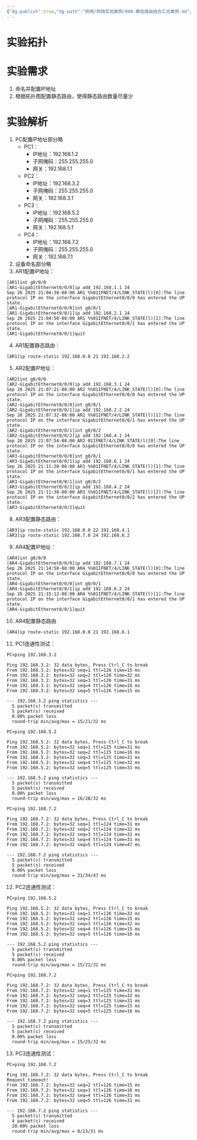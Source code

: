 ```yaml
---
{"dg-publish":true,"dg-path":"网络/网络实验案例/008-静态路由结合汇总案例.md","permalink":"/网络/网络实验案例/008-静态路由结合汇总案例/"}
---
```


# 实验拓扑
<style> .container {font-family: sans-serif; text-align: center;} .button-wrapper button {z-index: 1;height: 40px; width: 100px; margin: 10px;padding: 5px;} .excalidraw .App-menu_top .buttonList { display: flex;} .excalidraw-wrapper { height: 800px; margin: 50px; position: relative;} :root[dir="ltr"] .excalidraw .layer-ui__wrapper .zen-mode-transition.App-menu_bottom--transition-left {transform: none;} </style><script src="https://cdn.jsdelivr.net/npm/react@17/umd/react.production.min.js"></script><script src="https://cdn.jsdelivr.net/npm/react-dom@17/umd/react-dom.production.min.js"></script><script type="text/javascript" src="https://cdn.jsdelivr.net/npm/@excalidraw/excalidraw@0/dist/excalidraw.production.min.js"></script><div id="excalidraw-008-静态路由结合汇总案例-1excalidraw.md1"></div><script>(function(){const InitialData={"type":"excalidraw","version":2,"source":"https://github.com/zsviczian/obsidian-excalidraw-plugin/releases/tag/2.15.3","elements":[{"id":"aqmc1dP97FsKjdx88t8ZO","type":"line","x":368.7970329735797,"y":-211.96471581382434,"width":4.48160391226088,"height":351.35774672125854,"angle":0,"strokeColor":"#1e1e1e","backgroundColor":"transparent","fillStyle":"solid","strokeWidth":4,"strokeStyle":"solid","roughness":0,"opacity":100,"groupIds":[],"frameId":null,"index":"Zv","roundness":null,"seed":357028028,"version":71,"versionNonce":432460804,"isDeleted":false,"boundElements":null,"updated":1758890496575,"link":null,"locked":false,"points":[[0,0],[4.48160391226088,351.35774672125854]],"lastCommittedPoint":null,"startBinding":null,"endBinding":null,"startArrowhead":null,"endArrowhead":null,"polygon":false},{"id":"4fAmDrb8FyrsCGs1IEXfE","type":"line","x":699.5394016984378,"y":-210.17207424892,"width":1.792641564904443,"height":354.9430298510674,"angle":0,"strokeColor":"#1e1e1e","backgroundColor":"transparent","fillStyle":"solid","strokeWidth":4,"strokeStyle":"solid","roughness":0,"opacity":100,"groupIds":[],"frameId":null,"index":"Zw","roundness":null,"seed":1119400580,"version":52,"versionNonce":936985860,"isDeleted":false,"boundElements":null,"updated":1758890481824,"link":null,"locked":false,"points":[[0,0],[1.792641564904443,354.9430298510674]],"lastCommittedPoint":null,"startBinding":null,"endBinding":null,"startArrowhead":null,"endArrowhead":null,"polygon":false},{"id":"LOncGTOrIpMOyxKM4aXzM","type":"line","x":22.817210947034255,"y":-216.44631972608533,"width":0.23274647605455812,"height":355.9130811120082,"angle":0,"strokeColor":"#1e1e1e","backgroundColor":"transparent","fillStyle":"solid","strokeWidth":4,"strokeStyle":"solid","roughness":0,"opacity":100,"groupIds":[],"frameId":null,"index":"Zx","roundness":null,"seed":2127937340,"version":82,"versionNonce":149984956,"isDeleted":false,"boundElements":null,"updated":1758890561390,"link":null,"locked":false,"points":[[0,0],[0.23274647605455812,355.9130811120082]],"lastCommittedPoint":null,"startBinding":null,"endBinding":null,"startArrowhead":null,"endArrowhead":null,"polygon":false},{"id":"1kAoK2YQpHqJ6-vrtd6nl","type":"line","x":-310.61412012518053,"y":-217.34264050853756,"width":1008.3608802587139,"height":8.066887042069766,"angle":0,"strokeColor":"#1e1e1e","backgroundColor":"transparent","fillStyle":"solid","strokeWidth":4,"strokeStyle":"solid","roughness":0,"opacity":100,"groupIds":[],"frameId":null,"index":"Zy","roundness":null,"seed":1286926980,"version":59,"versionNonce":1770780348,"isDeleted":false,"boundElements":null,"updated":1758890437624,"link":null,"locked":false,"points":[[0,0],[1008.3608802587139,8.066887042069766]],"lastCommittedPoint":null,"startBinding":null,"endBinding":null,"startArrowhead":null,"endArrowhead":null,"polygon":false},{"id":"0aQPdklsq3mNcSlsB65ZO","type":"line","x":-311.51044090763276,"y":-218.23896129098966,"width":1.792641564904386,"height":349.5651051563542,"angle":0,"strokeColor":"#1e1e1e","backgroundColor":"transparent","fillStyle":"solid","strokeWidth":4,"strokeStyle":"solid","roughness":0,"opacity":100,"groupIds":[],"frameId":null,"index":"Zz","roundness":null,"seed":1557483140,"version":59,"versionNonce":1189416124,"isDeleted":false,"boundElements":null,"updated":1758890404769,"link":null,"locked":false,"points":[[0,0],[-1.792641564904386,349.5651051563542]],"lastCommittedPoint":null,"startBinding":null,"endBinding":null,"startArrowhead":null,"endArrowhead":null,"polygon":false},{"id":"uxUltPiJ","type":"image","x":-366.25,"y":-262.73214285714283,"width":108,"height":89,"angle":0,"strokeColor":"transparent","backgroundColor":"transparent","fillStyle":"hachure","strokeWidth":1,"strokeStyle":"solid","roughness":1,"opacity":100,"roundness":null,"seed":75791,"version":46,"versionNonce":273057796,"updated":1758890303640,"isDeleted":false,"groupIds":[],"boundElements":[],"link":null,"locked":false,"frameId":null,"fileId":"65646de17f2b9d455b81072e794fdd6eaa588560","scale":[1,1],"crop":null,"index":"a0"},{"id":"RvCBo-0PnD0I2Uv0-__he","type":"image","x":-33.946668140940574,"y":-260.37887611184823,"width":108,"height":89,"angle":0,"strokeColor":"transparent","backgroundColor":"transparent","fillStyle":"hachure","strokeWidth":1,"strokeStyle":"solid","roughness":1,"opacity":100,"roundness":null,"seed":1334348604,"version":71,"versionNonce":1348909444,"updated":1758890311340,"isDeleted":false,"groupIds":[],"boundElements":[],"link":null,"locked":false,"frameId":null,"fileId":"65646de17f2b9d455b81072e794fdd6eaa588560","scale":[1,1],"crop":null,"index":"a1","status":"pending"},{"id":"3OPEKJ26pX40h-gV1pE_t","type":"image","x":313.0663188720465,"y":-256.093161826134,"width":108,"height":89,"angle":0,"strokeColor":"transparent","backgroundColor":"transparent","fillStyle":"hachure","strokeWidth":1,"strokeStyle":"solid","roughness":1,"opacity":100,"roundness":null,"seed":333523076,"version":80,"versionNonce":1114452284,"updated":1758890325756,"isDeleted":false,"groupIds":[],"boundElements":[],"link":null,"locked":false,"frameId":null,"fileId":"65646de17f2b9d455b81072e794fdd6eaa588560","scale":[1,1],"crop":null,"index":"a2","status":"pending"},{"id":"fczb-7nTJ0__8GkJzdKFB","type":"image","x":642.656728462456,"y":-253.75549948847151,"width":108,"height":89,"angle":0,"strokeColor":"transparent","backgroundColor":"transparent","fillStyle":"hachure","strokeWidth":1,"strokeStyle":"solid","roughness":1,"opacity":100,"roundness":null,"seed":257990844,"version":74,"versionNonce":1604695940,"updated":1758890327757,"isDeleted":false,"groupIds":[],"boundElements":[],"link":null,"locked":false,"frameId":null,"fileId":"65646de17f2b9d455b81072e794fdd6eaa588560","scale":[1,1],"crop":null,"index":"a3","status":"pending"},{"id":"5jgXMHF7","type":"image","x":-365.1614533557254,"y":92.04428333182727,"width":113.85114723006079,"height":87.61588286835114,"angle":0,"strokeColor":"transparent","backgroundColor":"transparent","fillStyle":"hachure","strokeWidth":1,"strokeStyle":"solid","roughness":1,"opacity":100,"roundness":null,"seed":27138,"version":270,"versionNonce":1379813564,"updated":1758890372889,"isDeleted":false,"groupIds":[],"boundElements":[],"link":null,"locked":false,"frameId":null,"fileId":"d66aa843651f0fd19b005987f0ee56baa2792171","scale":[1,1],"crop":null,"index":"a4"},{"id":"UchbKlHt6RujhfFtVD8a4","type":"image","x":-36.94478597233001,"y":107.47000612119183,"width":113.85114723006079,"height":87.61588286835114,"angle":0,"strokeColor":"transparent","backgroundColor":"transparent","fillStyle":"hachure","strokeWidth":1,"strokeStyle":"solid","roughness":1,"opacity":100,"roundness":null,"seed":691486724,"version":307,"versionNonce":854683196,"updated":1758890876090,"isDeleted":false,"groupIds":[],"boundElements":[],"link":null,"locked":false,"frameId":null,"fileId":"d66aa843651f0fd19b005987f0ee56baa2792171","scale":[1,1],"crop":null,"index":"a5","status":"pending"},{"id":"JnR4MJxNN4BBbmh-7RMNH","type":"image","x":321.73098796552335,"y":107.23725964513716,"width":113.85114723006079,"height":87.61588286835114,"angle":0,"strokeColor":"transparent","backgroundColor":"transparent","fillStyle":"hachure","strokeWidth":1,"strokeStyle":"solid","roughness":1,"opacity":100,"roundness":null,"seed":1613061948,"version":296,"versionNonce":998385028,"updated":1758890381273,"isDeleted":false,"groupIds":[],"boundElements":[],"link":null,"locked":false,"frameId":null,"fileId":"d66aa843651f0fd19b005987f0ee56baa2792171","scale":[1,1],"crop":null,"index":"a6","status":"pending"},{"id":"KTB0Dg7BG-AKLttqpyz0b","type":"image","x":651.5770359079291,"y":107.23725964513704,"width":113.85114723006079,"height":87.61588286835114,"angle":0,"strokeColor":"transparent","backgroundColor":"transparent","fillStyle":"hachure","strokeWidth":1,"strokeStyle":"solid","roughness":1,"opacity":100,"roundness":null,"seed":1745982596,"version":311,"versionNonce":135192324,"updated":1758890388673,"isDeleted":false,"groupIds":[],"boundElements":[],"link":null,"locked":false,"frameId":null,"fileId":"d66aa843651f0fd19b005987f0ee56baa2792171","scale":[1,1],"crop":null,"index":"a7","status":"pending"},{"id":"h4CnXSbz","type":"text","x":-331.0293511297205,"y":187.2708818445758,"width":53.33998107910156,"height":35,"angle":0,"strokeColor":"#1e1e1e","backgroundColor":"transparent","fillStyle":"solid","strokeWidth":4,"strokeStyle":"solid","roughness":0,"opacity":100,"groupIds":[],"frameId":null,"index":"aA","roundness":null,"seed":2061280004,"version":83,"versionNonce":2123505852,"isDeleted":false,"boundElements":null,"updated":1758890511406,"link":null,"locked":false,"text":"PC1","rawText":"PC1","fontSize":28,"fontFamily":6,"textAlign":"left","verticalAlign":"top","containerId":null,"originalText":"PC1","autoResize":true,"lineHeight":1.25},{"id":"PHGfDZt6","type":"text","x":-3.9855109649366227,"y":198.62600065951926,"width":53.33998107910156,"height":35,"angle":0,"strokeColor":"#1e1e1e","backgroundColor":"transparent","fillStyle":"solid","strokeWidth":4,"strokeStyle":"solid","roughness":0,"opacity":100,"groupIds":[],"frameId":null,"index":"aB","roundness":null,"seed":191031300,"version":107,"versionNonce":2074101436,"isDeleted":false,"boundElements":[],"updated":1758890876090,"link":null,"locked":false,"text":"PC2","rawText":"PC2","fontSize":28,"fontFamily":6,"textAlign":"left","verticalAlign":"top","containerId":null,"originalText":"PC2","autoResize":true,"lineHeight":1.25},{"id":"VLSuiy01","type":"text","x":348.08313913147094,"y":201.09377157141,"width":53.33998107910156,"height":35,"angle":0,"strokeColor":"#1e1e1e","backgroundColor":"transparent","fillStyle":"solid","strokeWidth":4,"strokeStyle":"solid","roughness":0,"opacity":100,"groupIds":[],"frameId":null,"index":"aC","roundness":null,"seed":1803433604,"version":101,"versionNonce":995648260,"isDeleted":false,"boundElements":[],"updated":1758890529372,"link":null,"locked":false,"text":"PC3","rawText":"PC3","fontSize":28,"fontFamily":6,"textAlign":"left","verticalAlign":"top","containerId":null,"originalText":"PC3","autoResize":true,"lineHeight":1.25},{"id":"7LJMBJyZ","type":"text","x":682.0548025406799,"y":199.44859096348284,"width":53.33998107910156,"height":35,"angle":0,"strokeColor":"#1e1e1e","backgroundColor":"transparent","fillStyle":"solid","strokeWidth":4,"strokeStyle":"solid","roughness":0,"opacity":100,"groupIds":[],"frameId":null,"index":"aD","roundness":null,"seed":616436996,"version":91,"versionNonce":177945020,"isDeleted":false,"boundElements":[],"updated":1758890533577,"link":null,"locked":false,"text":"PC4","rawText":"PC4","fontSize":28,"fontFamily":6,"textAlign":"left","verticalAlign":"top","containerId":null,"originalText":"PC4","autoResize":true,"lineHeight":1.25},{"id":"U6dvmekY","type":"text","x":-341.7230250812469,"y":-168.84626159543086,"width":56.16796875,"height":35,"angle":0,"strokeColor":"#1e1e1e","backgroundColor":"transparent","fillStyle":"solid","strokeWidth":4,"strokeStyle":"solid","roughness":0,"opacity":100,"groupIds":[],"frameId":null,"index":"aE","roundness":null,"seed":1840661308,"version":20,"versionNonce":243697340,"isDeleted":false,"boundElements":null,"updated":1758890546474,"link":null,"locked":false,"text":"AR1","rawText":"AR1","fontSize":28,"fontFamily":6,"textAlign":"left","verticalAlign":"top","containerId":null,"originalText":"AR1","autoResize":true,"lineHeight":1.25},{"id":"MxsyQOtb","type":"text","x":-3.7543241924585686,"y":-168.24927490823245,"width":56.16796875,"height":35,"angle":0,"strokeColor":"#1e1e1e","backgroundColor":"transparent","fillStyle":"solid","strokeWidth":4,"strokeStyle":"solid","roughness":0,"opacity":100,"groupIds":[],"frameId":null,"index":"aF","roundness":null,"seed":1616470532,"version":35,"versionNonce":1712315580,"isDeleted":false,"boundElements":[],"updated":1758890568289,"link":null,"locked":false,"text":"AR2","rawText":"AR2","fontSize":28,"fontFamily":6,"textAlign":"left","verticalAlign":"top","containerId":null,"originalText":"AR2","autoResize":true,"lineHeight":1.25},{"id":"qhnaJ1vl","type":"text","x":339.2658325603496,"y":-163.3137330844511,"width":56.16796875,"height":35,"angle":0,"strokeColor":"#1e1e1e","backgroundColor":"transparent","fillStyle":"solid","strokeWidth":4,"strokeStyle":"solid","roughness":0,"opacity":100,"groupIds":[],"frameId":null,"index":"aG","roundness":null,"seed":1250881668,"version":32,"versionNonce":960624260,"isDeleted":false,"boundElements":[],"updated":1758890573608,"link":null,"locked":false,"text":"AR3","rawText":"AR3","fontSize":28,"fontFamily":6,"textAlign":"left","verticalAlign":"top","containerId":null,"originalText":"AR3","autoResize":true,"lineHeight":1.25},{"id":"AkYgWlUq","type":"text","x":673.2374959695587,"y":-164.13632338841478,"width":56.16796875,"height":35,"angle":0,"strokeColor":"#1e1e1e","backgroundColor":"transparent","fillStyle":"solid","strokeWidth":4,"strokeStyle":"solid","roughness":0,"opacity":100,"groupIds":[],"frameId":null,"index":"aH","roundness":null,"seed":1896943364,"version":33,"versionNonce":1058591292,"isDeleted":false,"boundElements":[],"updated":1758890577790,"link":null,"locked":false,"text":"AR4","rawText":"AR4","fontSize":28,"fontFamily":6,"textAlign":"left","verticalAlign":"top","containerId":null,"originalText":"AR4","autoResize":true,"lineHeight":1.25},{"id":"qY3VABpB","type":"text","x":-309.6420032266677,"y":-130.12005913292478,"width":73.89994812011719,"height":25,"angle":0,"strokeColor":"#1e1e1e","backgroundColor":"transparent","fillStyle":"solid","strokeWidth":4,"strokeStyle":"solid","roughness":0,"opacity":100,"groupIds":[],"frameId":null,"index":"aI","roundness":null,"seed":1363454908,"version":48,"versionNonce":1611822212,"isDeleted":false,"boundElements":null,"updated":1758890604756,"link":null,"locked":false,"text":"GE0/0/0","rawText":"GE0/0/0","fontSize":20,"fontFamily":6,"textAlign":"left","verticalAlign":"top","containerId":null,"originalText":"GE0/0/0","autoResize":true,"lineHeight":1.25},{"id":"4TKQUap1","type":"text","x":26.864020712734145,"y":-133.63602396554415,"width":73.89994812011719,"height":25,"angle":0,"strokeColor":"#1e1e1e","backgroundColor":"transparent","fillStyle":"solid","strokeWidth":4,"strokeStyle":"solid","roughness":0,"opacity":100,"groupIds":[],"frameId":null,"index":"aJ","roundness":null,"seed":246335164,"version":59,"versionNonce":1746400316,"isDeleted":false,"boundElements":[],"updated":1758890609206,"link":null,"locked":false,"text":"GE0/0/0","rawText":"GE0/0/0","fontSize":20,"fontFamily":6,"textAlign":"left","verticalAlign":"top","containerId":null,"originalText":"GE0/0/0","autoResize":true,"lineHeight":1.25},{"id":"0rPEE4Df","type":"text","x":373.1745386813965,"y":-125.41012092590836,"width":73.89994812011719,"height":25,"angle":0,"strokeColor":"#1e1e1e","backgroundColor":"transparent","fillStyle":"solid","strokeWidth":4,"strokeStyle":"solid","roughness":0,"opacity":100,"groupIds":[],"frameId":null,"index":"aK","roundness":null,"seed":2141001020,"version":64,"versionNonce":1878463676,"isDeleted":false,"boundElements":[],"updated":1758890611156,"link":null,"locked":false,"text":"GE0/0/0","rawText":"GE0/0/0","fontSize":20,"fontFamily":6,"textAlign":"left","verticalAlign":"top","containerId":null,"originalText":"GE0/0/0","autoResize":true,"lineHeight":1.25},{"id":"w37r97xZ","type":"text","x":704.6784311787148,"y":-125.41012092590836,"width":73.89994812011719,"height":25,"angle":0,"strokeColor":"#1e1e1e","backgroundColor":"transparent","fillStyle":"solid","strokeWidth":4,"strokeStyle":"solid","roughness":0,"opacity":100,"groupIds":[],"frameId":null,"index":"aL","roundness":null,"seed":1770919356,"version":75,"versionNonce":597582524,"isDeleted":false,"boundElements":[],"updated":1758890615523,"link":null,"locked":false,"text":"GE0/0/0","rawText":"GE0/0/0","fontSize":20,"fontFamily":6,"textAlign":"left","verticalAlign":"top","containerId":null,"originalText":"GE0/0/0","autoResize":true,"lineHeight":1.25},{"id":"qPXnx4RK","type":"text","x":-373.8040469358261,"y":58.18866229851403,"width":125.21987915039062,"height":25,"angle":0,"strokeColor":"#1e1e1e","backgroundColor":"transparent","fillStyle":"solid","strokeWidth":4,"strokeStyle":"solid","roughness":0,"opacity":100,"groupIds":[],"frameId":null,"index":"aM","roundness":null,"seed":1564347452,"version":48,"versionNonce":1203518652,"isDeleted":false,"boundElements":null,"updated":1758890630090,"link":null,"locked":false,"text":"Ethernet0/0/1","rawText":"Ethernet0/0/1","fontSize":20,"fontFamily":6,"textAlign":"left","verticalAlign":"top","containerId":null,"originalText":"Ethernet0/0/1","autoResize":true,"lineHeight":1.25},{"id":"MFsnnSBv","type":"text","x":-42.393230912471836,"y":72.01155202534835,"width":125.21987915039062,"height":25,"angle":0,"strokeColor":"#1e1e1e","backgroundColor":"transparent","fillStyle":"solid","strokeWidth":4,"strokeStyle":"solid","roughness":0,"opacity":100,"groupIds":[],"frameId":null,"index":"aN","roundness":null,"seed":1080003588,"version":78,"versionNonce":1776291644,"isDeleted":false,"boundElements":[],"updated":1758890876090,"link":null,"locked":false,"text":"Ethernet0/0/1","rawText":"Ethernet0/0/1","fontSize":20,"fontFamily":6,"textAlign":"left","verticalAlign":"top","containerId":null,"originalText":"Ethernet0/0/1","autoResize":true,"lineHeight":1.25},{"id":"mHluaX52","type":"text","x":311.32059979186295,"y":70.36637141742108,"width":125.21987915039062,"height":25,"angle":0,"strokeColor":"#1e1e1e","backgroundColor":"transparent","fillStyle":"solid","strokeWidth":4,"strokeStyle":"solid","roughness":0,"opacity":100,"groupIds":[],"frameId":null,"index":"aO","roundness":null,"seed":1619876484,"version":62,"versionNonce":2123990972,"isDeleted":false,"boundElements":[],"updated":1758890638339,"link":null,"locked":false,"text":"Ethernet0/0/1","rawText":"Ethernet0/0/1","fontSize":20,"fontFamily":6,"textAlign":"left","verticalAlign":"top","containerId":null,"originalText":"Ethernet0/0/1","autoResize":true,"lineHeight":1.25},{"id":"cwzz1hZo","type":"text","x":641.1793116812541,"y":67.89860050553034,"width":125.21987915039062,"height":25,"angle":0,"strokeColor":"#1e1e1e","backgroundColor":"transparent","fillStyle":"solid","strokeWidth":4,"strokeStyle":"solid","roughness":0,"opacity":100,"groupIds":[],"frameId":null,"index":"aP","roundness":null,"seed":82819332,"version":51,"versionNonce":1276770436,"isDeleted":false,"boundElements":[],"updated":1758890635663,"link":null,"locked":false,"text":"Ethernet0/0/1","rawText":"Ethernet0/0/1","fontSize":20,"fontFamily":6,"textAlign":"left","verticalAlign":"top","containerId":null,"originalText":"Ethernet0/0/1","autoResize":true,"lineHeight":1.25},{"id":"U8Q5bRc3","type":"text","x":-252.88327225318145,"y":-248.63752107989723,"width":73.89994812011719,"height":25,"angle":0,"strokeColor":"#1e1e1e","backgroundColor":"transparent","fillStyle":"solid","strokeWidth":4,"strokeStyle":"solid","roughness":0,"opacity":100,"groupIds":[],"frameId":null,"index":"aQ","roundness":null,"seed":316292156,"version":37,"versionNonce":1565307652,"isDeleted":false,"boundElements":null,"updated":1758890666123,"link":null,"locked":false,"text":"GE0/0/1","rawText":"GE0/0/1","fontSize":20,"fontFamily":6,"textAlign":"left","verticalAlign":"top","containerId":null,"originalText":"GE0/0/1","autoResize":true,"lineHeight":1.25},{"id":"RKaHeoU9","type":"text","x":-110.50856004918197,"y":-246.33089560855302,"width":73.89994812011719,"height":25,"angle":0,"strokeColor":"#1e1e1e","backgroundColor":"transparent","fillStyle":"solid","strokeWidth":4,"strokeStyle":"solid","roughness":0,"opacity":100,"groupIds":[],"frameId":null,"index":"aR","roundness":null,"seed":1032933436,"version":46,"versionNonce":324031548,"isDeleted":false,"boundElements":[],"updated":1758890669224,"link":null,"locked":false,"text":"GE0/0/1","rawText":"GE0/0/1","fontSize":20,"fontFamily":6,"textAlign":"left","verticalAlign":"top","containerId":null,"originalText":"GE0/0/1","autoResize":true,"lineHeight":1.25},{"id":"E9Rbrkek","type":"text","x":420.88477631128364,"y":-240.57276348080802,"width":73.89994812011719,"height":25,"angle":0,"strokeColor":"#1e1e1e","backgroundColor":"transparent","fillStyle":"solid","strokeWidth":4,"strokeStyle":"solid","roughness":0,"opacity":100,"groupIds":[],"frameId":null,"index":"aS","roundness":null,"seed":1077769532,"version":44,"versionNonce":919296060,"isDeleted":false,"boundElements":[],"updated":1758890671389,"link":null,"locked":false,"text":"GE0/0/1","rawText":"GE0/0/1","fontSize":20,"fontFamily":6,"textAlign":"left","verticalAlign":"top","containerId":null,"originalText":"GE0/0/1","autoResize":true,"lineHeight":1.25},{"id":"ayi3K7in","type":"text","x":568.1284407207625,"y":-239.75017317684444,"width":73.89994812011719,"height":25,"angle":0,"strokeColor":"#1e1e1e","backgroundColor":"transparent","fillStyle":"solid","strokeWidth":4,"strokeStyle":"solid","roughness":0,"opacity":100,"groupIds":[],"frameId":null,"index":"aT","roundness":null,"seed":1002928444,"version":59,"versionNonce":1015757756,"isDeleted":false,"boundElements":[],"updated":1758890674106,"link":null,"locked":false,"text":"GE0/0/1","rawText":"GE0/0/1","fontSize":20,"fontFamily":6,"textAlign":"left","verticalAlign":"top","containerId":null,"originalText":"GE0/0/1","autoResize":true,"lineHeight":1.25},{"id":"deqaXr3i","type":"text","x":76.15284933224609,"y":-240.41161804026154,"width":73.89994812011719,"height":25,"angle":0,"strokeColor":"#1e1e1e","backgroundColor":"transparent","fillStyle":"solid","strokeWidth":4,"strokeStyle":"solid","roughness":0,"opacity":100,"groupIds":[],"frameId":null,"index":"aU","roundness":null,"seed":785220924,"version":23,"versionNonce":896987396,"isDeleted":false,"boundElements":null,"updated":1758890684390,"link":null,"locked":false,"text":"GE0/0/2","rawText":"GE0/0/2","fontSize":20,"fontFamily":6,"textAlign":"left","verticalAlign":"top","containerId":null,"originalText":"GE0/0/2","autoResize":true,"lineHeight":1.25},{"id":"UZHlVVfX","type":"text","x":235.80195791948063,"y":-240.57276348080802,"width":73.89994812011719,"height":25,"angle":0,"strokeColor":"#1e1e1e","backgroundColor":"transparent","fillStyle":"solid","strokeWidth":4,"strokeStyle":"solid","roughness":0,"opacity":100,"groupIds":[],"frameId":null,"index":"aV","roundness":null,"seed":1215394364,"version":38,"versionNonce":1966674364,"isDeleted":false,"boundElements":[],"updated":1758890689040,"link":null,"locked":false,"text":"GE0/0/2","rawText":"GE0/0/2","fontSize":20,"fontFamily":6,"textAlign":"left","verticalAlign":"top","containerId":null,"originalText":"GE0/0/2","autoResize":true,"lineHeight":1.25},{"id":"ts3XBSBj","type":"text","x":-374.62663723978966,"y":224.35190369915483,"width":139.7799530029297,"height":25,"angle":0,"strokeColor":"#1e1e1e","backgroundColor":"transparent","fillStyle":"solid","strokeWidth":4,"strokeStyle":"solid","roughness":0,"opacity":100,"groupIds":[],"frameId":null,"index":"aW","roundness":null,"seed":1425593860,"version":38,"versionNonce":1215279420,"isDeleted":false,"boundElements":null,"updated":1758890719690,"link":null,"locked":false,"text":"192.168.1.2/24","rawText":"192.168.1.2/24","fontSize":20,"fontFamily":6,"textAlign":"left","verticalAlign":"top","containerId":null,"originalText":"192.168.1.2/24","autoResize":true,"lineHeight":1.25},{"id":"EnpB1TU9","type":"text","x":-381.20735967149824,"y":-98.92608575852773,"width":139.7799530029297,"height":25,"angle":0,"strokeColor":"#1e1e1e","backgroundColor":"transparent","fillStyle":"solid","strokeWidth":4,"strokeStyle":"solid","roughness":0,"opacity":100,"groupIds":[],"frameId":null,"index":"aX","roundness":null,"seed":1324608188,"version":17,"versionNonce":577303228,"isDeleted":false,"boundElements":null,"updated":1758890729752,"link":null,"locked":false,"text":"192.168.1.1/24","rawText":"192.168.1.1/24","fontSize":20,"fontFamily":6,"textAlign":"left","verticalAlign":"top","containerId":null,"originalText":"192.168.1.1/24","autoResize":true,"lineHeight":1.25},{"id":"2FGjO5Lb","type":"text","x":-296.48055836325057,"y":-289.7670362780757,"width":139.7799530029297,"height":25,"angle":0,"strokeColor":"#1e1e1e","backgroundColor":"transparent","fillStyle":"solid","strokeWidth":4,"strokeStyle":"solid","roughness":0,"opacity":100,"groupIds":[],"frameId":null,"index":"aY","roundness":null,"seed":726834236,"version":22,"versionNonce":865393284,"isDeleted":false,"boundElements":null,"updated":1758890740456,"link":null,"locked":false,"text":"192.168.2.1/24","rawText":"192.168.2.1/24","fontSize":20,"fontFamily":6,"textAlign":"left","verticalAlign":"top","containerId":null,"originalText":"192.168.2.1/24","autoResize":true,"lineHeight":1.25},{"id":"TcD30pmZ","type":"text","x":-135.25285878639107,"y":-285.65408475825785,"width":139.7799530029297,"height":25,"angle":0,"strokeColor":"#1e1e1e","backgroundColor":"transparent","fillStyle":"solid","strokeWidth":4,"strokeStyle":"solid","roughness":0,"opacity":100,"groupIds":[],"frameId":null,"index":"aZ","roundness":null,"seed":2071412924,"version":29,"versionNonce":1997916804,"isDeleted":false,"boundElements":null,"updated":1758890755056,"link":null,"locked":false,"text":"192.168.2.2/24","rawText":"192.168.2.2/24","fontSize":20,"fontFamily":6,"textAlign":"left","verticalAlign":"top","containerId":null,"originalText":"192.168.2.2/24","autoResize":true,"lineHeight":1.25},{"id":"DVeyRG4M","type":"text","x":42.426646869739784,"y":-281.54113323844,"width":139.7799530029297,"height":25,"angle":0,"strokeColor":"#1e1e1e","backgroundColor":"transparent","fillStyle":"solid","strokeWidth":4,"strokeStyle":"solid","roughness":0,"opacity":100,"groupIds":[],"frameId":null,"index":"aa","roundness":null,"seed":1225664772,"version":23,"versionNonce":1093721276,"isDeleted":false,"boundElements":null,"updated":1758890766056,"link":null,"locked":false,"text":"192.168.4.1/24","rawText":"192.168.4.1/24","fontSize":20,"fontFamily":6,"textAlign":"left","verticalAlign":"top","containerId":null,"originalText":"192.168.4.1/24","autoResize":true,"lineHeight":1.25},{"id":"OauToWXC","type":"text","x":-43.122744742471355,"y":229.2874455229363,"width":139.7799530029297,"height":25,"angle":0,"strokeColor":"#1e1e1e","backgroundColor":"transparent","fillStyle":"solid","strokeWidth":4,"strokeStyle":"solid","roughness":0,"opacity":100,"groupIds":[],"frameId":null,"index":"ab","roundness":null,"seed":2053817916,"version":44,"versionNonce":2115159996,"isDeleted":false,"boundElements":null,"updated":1758890876090,"link":null,"locked":false,"text":"192.168.3.2/24","rawText":"192.168.3.2/24","fontSize":20,"fontFamily":6,"textAlign":"left","verticalAlign":"top","containerId":null,"originalText":"192.168.3.2/24","autoResize":true,"lineHeight":1.25},{"id":"OHzcpovj","type":"text","x":-29.961299879054252,"y":-105.50680819023626,"width":139.7799530029297,"height":25,"angle":0,"strokeColor":"#1e1e1e","backgroundColor":"transparent","fillStyle":"solid","strokeWidth":4,"strokeStyle":"solid","roughness":0,"opacity":100,"groupIds":[],"frameId":null,"index":"ac","roundness":null,"seed":1219008516,"version":27,"versionNonce":741818300,"isDeleted":false,"boundElements":null,"updated":1758890790856,"link":null,"locked":false,"text":"192.168.3.1/24","rawText":"192.168.3.1/24","fontSize":20,"fontFamily":6,"textAlign":"left","verticalAlign":"top","containerId":null,"originalText":"192.168.3.1/24","autoResize":true,"lineHeight":1.25},{"id":"5XXviHjF","type":"text","x":202.00916583867217,"y":-280.71854293447643,"width":139.7799530029297,"height":25,"angle":0,"strokeColor":"#1e1e1e","backgroundColor":"transparent","fillStyle":"solid","strokeWidth":4,"strokeStyle":"solid","roughness":0,"opacity":100,"groupIds":[],"frameId":null,"index":"ad","roundness":null,"seed":1078462780,"version":32,"versionNonce":1401825412,"isDeleted":false,"boundElements":null,"updated":1758890803023,"link":null,"locked":false,"text":"192.168.4.2/24","rawText":"192.168.4.2/24","fontSize":20,"fontFamily":6,"textAlign":"left","verticalAlign":"top","containerId":null,"originalText":"192.168.4.2/24","autoResize":true,"lineHeight":1.25},{"id":"z9AImE20","type":"text","x":308.94590535393627,"y":233.40039704275432,"width":139.7799530029297,"height":25,"angle":0,"strokeColor":"#1e1e1e","backgroundColor":"transparent","fillStyle":"solid","strokeWidth":4,"strokeStyle":"solid","roughness":0,"opacity":100,"groupIds":[],"frameId":null,"index":"ae","roundness":null,"seed":112936708,"version":39,"versionNonce":1977870012,"isDeleted":false,"boundElements":null,"updated":1758890818256,"link":null,"locked":false,"text":"192.168.5.2/24","rawText":"192.168.5.2/24","fontSize":20,"fontFamily":6,"textAlign":"left","verticalAlign":"top","containerId":null,"originalText":"192.168.5.2/24","autoResize":true,"lineHeight":1.25},{"id":"XZxjIoQP","type":"text","x":318.8169890014991,"y":-92.3453633268191,"width":139.7799530029297,"height":25,"angle":0,"strokeColor":"#1e1e1e","backgroundColor":"transparent","fillStyle":"solid","strokeWidth":4,"strokeStyle":"solid","roughness":0,"opacity":100,"groupIds":[],"frameId":null,"index":"af","roundness":null,"seed":365039676,"version":35,"versionNonce":52547588,"isDeleted":false,"boundElements":null,"updated":1758890829024,"link":null,"locked":false,"text":"192.168.5.1/24","rawText":"192.168.5.1/24","fontSize":20,"fontFamily":6,"textAlign":"left","verticalAlign":"top","containerId":null,"originalText":"192.168.5.1/24","autoResize":true,"lineHeight":1.25},{"id":"8zZ0ON27","type":"text","x":378.04349088687604,"y":-283.18631384636717,"width":139.7799530029297,"height":25,"angle":0,"strokeColor":"#1e1e1e","backgroundColor":"transparent","fillStyle":"solid","strokeWidth":4,"strokeStyle":"solid","roughness":0,"opacity":100,"groupIds":[],"frameId":null,"index":"ag","roundness":null,"seed":2043027076,"version":23,"versionNonce":817876796,"isDeleted":false,"boundElements":null,"updated":1758890840024,"link":null,"locked":false,"text":"192.168.6.1/24","rawText":"192.168.6.1/24","fontSize":20,"fontFamily":6,"textAlign":"left","verticalAlign":"top","containerId":null,"originalText":"192.168.6.1/24","autoResize":true,"lineHeight":1.25},{"id":"ToHKYjVj","type":"text","x":549.9648644152619,"y":-282.36372354240353,"width":139.7799530029297,"height":25,"angle":0,"strokeColor":"#1e1e1e","backgroundColor":"transparent","fillStyle":"solid","strokeWidth":4,"strokeStyle":"solid","roughness":0,"opacity":100,"groupIds":[],"frameId":null,"index":"ah","roundness":null,"seed":1188888964,"version":26,"versionNonce":1051153852,"isDeleted":false,"boundElements":null,"updated":1758890848189,"link":null,"locked":false,"text":"192.168.6.2/24","rawText":"192.168.6.2/24","fontSize":20,"fontFamily":6,"textAlign":"left","verticalAlign":"top","containerId":null,"originalText":"192.168.6.2/24","autoResize":true,"lineHeight":1.25},{"id":"UOmG0HN7","type":"text","x":640.4497978512547,"y":233.4003970427542,"width":139.7799530029297,"height":25,"angle":0,"strokeColor":"#1e1e1e","backgroundColor":"transparent","fillStyle":"solid","strokeWidth":4,"strokeStyle":"solid","roughness":0,"opacity":100,"groupIds":[],"frameId":null,"index":"ai","roundness":null,"seed":268223236,"version":29,"versionNonce":1863673276,"isDeleted":false,"boundElements":null,"updated":1758890858473,"link":null,"locked":false,"text":"192.168.7.2/24","rawText":"192.168.7.2/24","fontSize":20,"fontFamily":6,"textAlign":"left","verticalAlign":"top","containerId":null,"originalText":"192.168.7.2/24","autoResize":true,"lineHeight":1.25},{"id":"51FUkI9H","type":"text","x":649.4982911948539,"y":-93.99054393474626,"width":139.7799530029297,"height":25,"angle":0,"strokeColor":"#1e1e1e","backgroundColor":"transparent","fillStyle":"solid","strokeWidth":4,"strokeStyle":"solid","roughness":0,"opacity":100,"groupIds":[],"frameId":null,"index":"aj","roundness":null,"seed":529084548,"version":32,"versionNonce":2121980604,"isDeleted":false,"boundElements":null,"updated":1758890894473,"link":null,"locked":false,"text":"192.168.7.1/24","rawText":"192.168.7.1/24","fontSize":20,"fontFamily":6,"textAlign":"left","verticalAlign":"top","containerId":null,"originalText":"192.168.7.1/24","autoResize":true,"lineHeight":1.25}],"appState":{"theme":"light","viewBackgroundColor":"#ffffff","currentItemStrokeColor":"#1e1e1e","currentItemBackgroundColor":"transparent","currentItemFillStyle":"solid","currentItemStrokeWidth":4,"currentItemStrokeStyle":"solid","currentItemRoughness":0,"currentItemOpacity":100,"currentItemFontFamily":6,"currentItemFontSize":20,"currentItemTextAlign":"left","currentItemStartArrowhead":null,"currentItemEndArrowhead":"arrow","currentItemArrowType":"round","currentItemFrameRole":null,"scrollX":477.4504252352358,"scrollY":699.8283028039149,"zoom":{"value":1},"currentItemRoundness":"sharp","gridSize":20,"gridStep":5,"gridModeEnabled":false,"gridColor":{"Bold":"rgba(217, 217, 217, 0.5)","Regular":"rgba(230, 230, 230, 0.5)"},"currentStrokeOptions":null,"frameRendering":{"enabled":true,"clip":true,"name":true,"outline":true,"markerName":true,"markerEnabled":true},"objectsSnapModeEnabled":false,"activeTool":{"type":"selection","customType":null,"locked":false,"fromSelection":false,"lastActiveTool":null}},"files":{}};InitialData.scrollToContent=true;App=()=>{const e=React.useRef(null),t=React.useRef(null),[n,i]=React.useState({width:void 0,height:void 0});return React.useEffect(()=>{i({width:t.current.getBoundingClientRect().width,height:t.current.getBoundingClientRect().height});const e=()=>{i({width:t.current.getBoundingClientRect().width,height:t.current.getBoundingClientRect().height})};return window.addEventListener("resize",e),()=>window.removeEventListener("resize",e)},[t]),React.createElement(React.Fragment,null,React.createElement("div",{className:"excalidraw-wrapper",ref:t},React.createElement(ExcalidrawLib.Excalidraw,{ref:e,width:n.width,height:n.height,initialData:InitialData,viewModeEnabled:!0,zenModeEnabled:!0,gridModeEnabled:!1})))},excalidrawWrapper=document.getElementById("excalidraw-008-静态路由结合汇总案例-1excalidraw.md1");ReactDOM.render(React.createElement(App),excalidrawWrapper);})();</script>
# 实验需求
1. 命名并配置IP地址
2. 根据拓扑图配置静态路由，使得静态路由数量尽量少
# 实验解析
1. PC配置IP地址部分略
	- PC1：
		- IP地址：192.168.1.2
		- 子网掩码：255.255.255.0
		- 网关：192.168.1.1
	- PC2：
		- IP地址：192.168.3.2
		- 子网掩码：255.255.255.0
		- 网关：192.168.3.1
	- PC3：
		- IP地址：192.168.5.2
		- 子网掩码：255.255.255.0
		- 网关：192.168.5.1
	- PC4：
		- IP地址：192.168.7.2
		- 子网掩码：255.255.255.0
		- 网关：192.168.7.1
2. 设备命名部分略
3. AR1配置IP地址：
```
[AR1]int g0/0/0
[AR1-GigabitEthernet0/0/0]ip add 192.168.1.1 24
Sep 26 2025 21:04:38-08:00 AR1 %%01IFNET/4/LINK_STATE(l)[0]:The line protocol IP on the interface GigabitEthernet0/0/0 has entered the UP state. 
[AR1-GigabitEthernet0/0/0]int g0/0/1
[AR1-GigabitEthernet0/0/1]ip add 192.168.2.1 24
Sep 26 2025 21:04:50-08:00 AR1 %%01IFNET/4/LINK_STATE(l)[1]:The line protocol IP on the interface GigabitEthernet0/0/1 has entered the UP state. 
[AR1-GigabitEthernet0/0/1]quit
```
4. AR1配置静态路由：
```
[AR1]ip route-static 192.168.0.0 21 192.168.2.2
```
5. AR2配置IP地址：
```
[AR2]int g0/0/0
[AR2-GigabitEthernet0/0/0]ip add 192.168.3.1 24
Sep 26 2025 21:07:21-08:00 AR2 %%01IFNET/4/LINK_STATE(l)[0]:The line protocol IP on the interface GigabitEthernet0/0/0 has entered the UP state. 
[AR2-GigabitEthernet0/0/0]int g0/0/1
[AR2-GigabitEthernet0/0/1]ip add 192.168.2.2 24
Sep 26 2025 21:07:32-08:00 AR2 %%01IFNET/4/LINK_STATE(l)[1]:The line protocol IP on the interface GigabitEthernet0/0/1 has entered the UP state. 
[AR2-GigabitEthernet0/0/1]int g0/0/2
[AR2-GigabitEthernet0/0/2]ip add 192.168.4.1 24
Sep 26 2025 21:07:54-08:00 AR2 01IFNET/4/LINK_STATE(l)[0]:The line protocol IP on the interface GigabitEthernet0/0/0 has entered the UP state. 
[AR3-GigabitEthernet0/0/0]int g0/0/1
[AR3-GigabitEthernet0/0/1]ip add 192.168.6.1 24
Sep 26 2025 21:11:28-08:00 AR3 %%01IFNET/4/LINK_STATE(l)[1]:The line protocol IP on the interface GigabitEthernet0/0/1 has entered the UP state. 
[AR3-GigabitEthernet0/0/1]int g0/0/2
[AR3-GigabitEthernet0/0/2]ip add 192.168.4.2 24
Sep 26 2025 21:11:38-08:00 AR3 %%01IFNET/4/LINK_STATE(l)[2]:The line protocol IP on the interface GigabitEthernet0/0/2 has entered the UP state. 
[AR3-GigabitEthernet0/0/2]quit
```
8. AR3配置静态路由：
```
[AR3]ip route-static 192.168.0.0 22 192.168.4.1
[AR3]ip route-static 192.168.7.0 24 192.168.6.2
```
9. AR4配置IP地址：
```
[AR4]int g0/0/0
[AR4-GigabitEthernet0/0/0]ip add 192.168.7.1 24
Sep 26 2025 21:14:58-08:00 AR4 %%01IFNET/4/LINK_STATE(l)[0]:The line protocol IP on the interface GigabitEthernet0/0/0 has entered the UP state. 
[AR4-GigabitEthernet0/0/0]int g0/0/1
[AR4-GigabitEthernet0/0/1]ip add 192.168.6.2 24
Sep 26 2025 21:15:12-08:00 AR4 %%01IFNET/4/LINK_STATE(l)[1]:The line protocol IP on the interface GigabitEthernet0/0/1 has entered the UP state. 
[AR4-GigabitEthernet0/0/1]quit
```
10. AR4配置静态路由
```
[AR4]ip route-static 192.168.0.0 21 192.168.6.1
```
11. PC1连通性测试：
```
PC>ping 192.168.3.2

Ping 192.168.3.2: 32 data bytes, Press Ctrl_C to break
From 192.168.3.2: bytes=32 seq=1 ttl=126 time=15 ms
From 192.168.3.2: bytes=32 seq=2 ttl=126 time=32 ms
From 192.168.3.2: bytes=32 seq=3 ttl=126 time=31 ms
From 192.168.3.2: bytes=32 seq=4 ttl=126 time=16 ms
From 192.168.3.2: bytes=32 seq=5 ttl=126 time=15 ms

--- 192.168.3.2 ping statistics ---
  5 packet(s) transmitted
  5 packet(s) received
  0.00% packet loss
  round-trip min/avg/max = 15/21/32 ms

PC>ping 192.168.5.2

Ping 192.168.5.2: 32 data bytes, Press Ctrl_C to break
From 192.168.5.2: bytes=32 seq=1 ttl=125 time=31 ms
From 192.168.5.2: bytes=32 seq=2 ttl=125 time=16 ms
From 192.168.5.2: bytes=32 seq=3 ttl=125 time=31 ms
From 192.168.5.2: bytes=32 seq=4 ttl=125 time=32 ms
From 192.168.5.2: bytes=32 seq=5 ttl=125 time=31 ms

--- 192.168.5.2 ping statistics ---
  5 packet(s) transmitted
  5 packet(s) received
  0.00% packet loss
  round-trip min/avg/max = 16/28/32 ms

PC>ping 192.168.7.2

Ping 192.168.7.2: 32 data bytes, Press Ctrl_C to break
From 192.168.7.2: bytes=32 seq=1 ttl=124 time=31 ms
From 192.168.7.2: bytes=32 seq=2 ttl=124 time=32 ms
From 192.168.7.2: bytes=32 seq=3 ttl=124 time=31 ms
From 192.168.7.2: bytes=32 seq=4 ttl=124 time=31 ms
From 192.168.7.2: bytes=32 seq=5 ttl=124 time=47 ms

--- 192.168.7.2 ping statistics ---
  5 packet(s) transmitted
  5 packet(s) received
  0.00% packet loss
  round-trip min/avg/max = 31/34/47 ms
```
12. PC2连通性测试：
```
PC>ping 192.168.5.2

Ping 192.168.5.2: 32 data bytes, Press Ctrl_C to break
From 192.168.5.2: bytes=32 seq=1 ttl=126 time=32 ms
From 192.168.5.2: bytes=32 seq=2 ttl=126 time=15 ms
From 192.168.5.2: bytes=32 seq=3 ttl=126 time=32 ms
From 192.168.5.2: bytes=32 seq=4 ttl=126 time=15 ms
From 192.168.5.2: bytes=32 seq=5 ttl=126 time=16 ms

--- 192.168.5.2 ping statistics ---
  5 packet(s) transmitted
  5 packet(s) received
  0.00% packet loss
  round-trip min/avg/max = 15/22/32 ms

PC>ping 192.168.7.2

Ping 192.168.7.2: 32 data bytes, Press Ctrl_C to break
From 192.168.7.2: bytes=32 seq=1 ttl=125 time=31 ms
From 192.168.7.2: bytes=32 seq=2 ttl=125 time=32 ms
From 192.168.7.2: bytes=32 seq=3 ttl=125 time=31 ms
From 192.168.7.2: bytes=32 seq=4 ttl=125 time=15 ms
From 192.168.7.2: bytes=32 seq=5 ttl=125 time=16 ms

--- 192.168.7.2 ping statistics ---
  5 packet(s) transmitted
  5 packet(s) received
  0.00% packet loss
  round-trip min/avg/max = 15/25/32 ms
```
13. PC3连通性测试：
```
PC>ping 192.168.7.2

Ping 192.168.7.2: 32 data bytes, Press Ctrl_C to break
Request timeout!
From 192.168.7.2: bytes=32 seq=2 ttl=126 time=15 ms
From 192.168.7.2: bytes=32 seq=3 ttl=126 time=16 ms
From 192.168.7.2: bytes=32 seq=4 ttl=126 time=31 ms
From 192.168.7.2: bytes=32 seq=5 ttl=126 time=31 ms

--- 192.168.7.2 ping statistics ---
  5 packet(s) transmitted
  4 packet(s) received
  20.00% packet loss
  round-trip min/avg/max = 0/23/31 ms
```